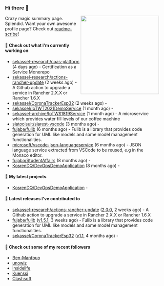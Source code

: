 ### Hi there 👋

<img align="right" src="https://github.com/KosrenDQ.png?size=512" width="256">

Crazy magic summary page. Splendid.
Want your own awesome profile page? Check out [readme-scribe](https://github.com/muesli/readme-scribe)!

#### 👷 Check out what I'm currently working on

- [sekassel-research/caas-platform](https://github.com/sekassel-research/caas-platform) (4 days ago) - Certification as a Service Monorepo
- [sekassel-research/actions-rancher-update](https://github.com/sekassel-research/actions-rancher-update) (2 weeks ago) - A Github action to upgrade a service in Rancher 2.X.X or Rancher 1.6.X
- [sekassel/CoronaTrackerEsp32](https://github.com/sekassel/CoronaTrackerEsp32) (2 weeks ago) - 
- [sekassel/IoTWT2021DemoService](https://github.com/sekassel/IoTWT2021DemoService) (1 month ago) - 
- [sekassel-archive/IoTWS1819Service](https://github.com/sekassel-archive/IoTWS1819Service) (1 month ago) - A microservice which provides water fill levels of our coffee machine
- [siatoolsuit/siarest-vscode](https://github.com/siatoolsuit/siarest-vscode) (3 months ago) - 
- [fujaba/fulib](https://github.com/fujaba/fulib) (6 months ago) - Fulib is a library that provides code generation for UML like models and some model management functionalities.
- [microsoft/vscode-json-languageservice](https://github.com/microsoft/vscode-json-languageservice) (6 months ago) - JSON language service extracted from VSCode to be reused, e.g in the Monaco editor.
- [fujaba/StudentAffairs](https://github.com/fujaba/StudentAffairs) (8 months ago) - 
- [KosrenDQ/DevOpsDemoApplication](https://github.com/KosrenDQ/DevOpsDemoApplication) (8 months ago) - 

#### 🌱 My latest projects

- [KosrenDQ/DevOpsDemoApplication](https://github.com/KosrenDQ/DevOpsDemoApplication) - 

#### 🔭 Latest releases I've contributed to

- [sekassel-research/actions-rancher-update](https://github.com/sekassel-research/actions-rancher-update) ([2.0.0](https://github.com/sekassel-research/actions-rancher-update/releases/tag/2.0.0), 2 weeks ago) - A Github action to upgrade a service in Rancher 2.X.X or Rancher 1.6.X
- [fujaba/fulib](https://github.com/fujaba/fulib) ([v1.5.1](https://github.com/fujaba/fulib/releases/tag/v1.5.1), 3 weeks ago) - Fulib is a library that provides code generation for UML like models and some model management functionalities.
- [sekassel/CoronaTrackerEsp32](https://github.com/sekassel/CoronaTrackerEsp32) ([v1.1](https://github.com/sekassel/CoronaTrackerEsp32/releases/tag/v1.1), 4 months ago) - 

#### 👯 Check out some of my recent followers

- [Ben-Manfouo](https://github.com/Ben-Manfouo)
- [unowiz](https://github.com/unowiz)
- [insidelife](https://github.com/insidelife)
- [Kuenssi](https://github.com/Kuenssi)
- [Clashsoft](https://github.com/Clashsoft)
